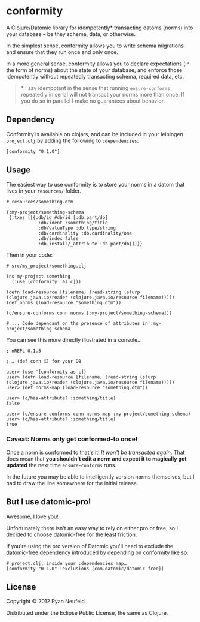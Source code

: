 # conformity

A Clojure/Datomic library for idempotently\* transacting datoms (norms) into your database – be they schema, data, or otherwise.

In the simplest sense, conformity allows you to write schema migrations and ensure that they run once and only  once.

In a more general sense, conformity allows you to declare expectations (in the form of norms) about the state of your database, and enforce those idempotently without repeatedly transacting schema, required data, etc.


>\* I say idempotent in the sense that running `ensure-conforms` repeatedly in serial will not transact your norms more than once. If you do so in parallel I make no guarantees about behavior.

## Dependency

Conformity is available on clojars, and can be included in your leiningen `project.clj` by adding the following to `:dependencies`:

    [conformity "0.1.0"]
    
    

## Usage

The easiest way to use conformity is to store your norms in a datom that lives in your `resources/` folder.

    # resources/something.dtm
    
    {:my-project/something-schema
     {:txes [[{:db/id #db/id [:db.part/db]
                :db/ident :something/title
                :db/valueType :db.type/string
                :db/cardinality :db.cardinality/one
                :db/index false
                :db.install/_attribute :db.part/db}]]}}
    
Then in your code:

    # src/my_project/something.clj
    
    (ns my-project.something
      (:use [conformity :as c]))
      
    (defn load-resource [filename] (read-string (slurp (clojure.java.io/reader (clojure.java.io/resource filename)))))
    (def norms (load-resource "something.dtm"))
    
    (c/ensure-conforms conn norms [:my-project/something-schema]))
    
    # ... Code dependant on the presence of attributes in :my-project/something-schema

You can see this more directly illustrated in a console…
    
    ; nREPL 0.1.5
    
    ; … (def conn X) for your DB
    
    user> (use '[conformity as c])
    user> (defn load-resource [filename] (read-string (slurp (clojure.java.io/reader (clojure.java.io/resource filename)))))
    user> (def norms-map (load-resource "something.dtm"))
    
    user> (c/has-attribute? :something/title)
    false
    
    user> (c/ensure-conforms conn norms-map :my-project/something-schema)
    user> (c/has-attribute? :something/title)
    true
    
### Caveat: Norms only get conformed-to once!

Once a norm is conformed to that's it! *It won't be transacted again*. That does mean that **you shouldn't edit a norm and expect it to magically get updated** the next time `ensure-conforms` runs.

In the future you may be able to intelligently version norms themselves, but I had to draw the line somewhere for the initial release. 

## But I use datomic-pro!

Awesome, I love you!

Unfortunately there isn't an easy way to rely on either pro or free, so I decided to choose datomic-free for the least friction.

If you're using the pro version of Datomic you'll need to exclude the datomic-free dependency introduced by depending on conformity like so:

    # project.clj, inside your :dependencies map…
    [conformity "0.1.0" :exclusions [com.datomic/datomic-free]]
    
## License

Copyright © 2012 Ryan Neufeld

Distributed under the Eclipse Public License, the same as Clojure.
